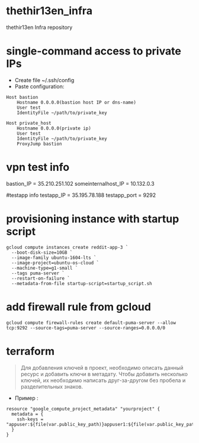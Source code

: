 # thethir13en_infra
thethir13en Infra repository

# single-command access to private IPs
* Create file ~/.ssh/config
* Paste configuration:
```
Host bastion
    Hostname 0.0.0.0(bastion host IP or dns-name)
    User test
    IdentityFile ~/path/to/private_key

Host private_host
    Hostname 0.0.0.0(private ip)
    User test
    IdentityFile ~/path/to/private_key
    ProxyJump bastion
```
# vpn test info
bastion_IP = 35.210.251.102
someinternalhost_IP = 10.132.0.3

#testapp info
testapp_IP = 35.195.78.188
testapp_port = 9292

# provisioning instance with startup script
```
gcloud compute instances create reddit-app-3 `
  --boot-disk-size=10GB `
  --image-family ubuntu-1604-lts `
  --image-project=ubuntu-os-cloud `
  --machine-type=g1-small `
  --tags puma-server `
  --restart-on-failure `
  --metadata-from-file startup-script=startup_script.sh
```

# add firewall rule from gcloud
```
gcloud compute firewall-rules create default-puma-server --allow tcp:9292 --source-tags=puma-server --source-ranges=0.0.0.0/0
```

# terraform
> Для добавления ключей в проект, необходимо описать данный ресурс и добавить ключи в метадату.
> Чтобы добавить несколько ключей, их необходимо написать друг-за-другом без пробела и разделительных знаков.

* Пример :
```
resource "google_compute_project_metadata" "yourproject" {
  metadata = {
    ssh-keys = "appuser:${file(var.public_key_path)}appuser1:${file(var.public_key_path)}"
  }
}
```
